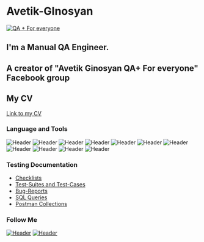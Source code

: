 # Avetik-GInosyan
[![QA + For everyone](https://user-images.githubusercontent.com/106993195/222576760-e49b4739-1e39-4c57-b109-94f9192c4559.gif)](https://www.facebook.com/groups/qaforeveryone/)
## I'm a Manual QA Engineer. 
## A creator of "Avetik Ginosyan QA+  For everyone" Facebook group 
## My CV
[Link to my CV](https://drive.google.com/file/d/1qJP3sFULlpkTmKvAxf0Yv_5jFTfmaRBl/view?usp=share_link)



### Language and Tools
![Header](https://img.shields.io/badge/Jira-090909?style=for-the-badge&logo=jira&logoColor=136be1)
![Header](https://img.shields.io/badge/Postman-090909?style=for-the-badge&logo=postman&logoColor=f76935)
![Header](https://img.shields.io/badge/Swagger-090909?style=for-the-badge&logo=swagger&logoColor=7ede2b)
![Header](https://img.shields.io/badge/Github-090909?style=for-the-badge&logo=github&logoColor=8cc4d7)
![Header](https://img.shields.io/badge/Figma-090909?style=for-the-badge&logo=figma&logoColor=7d5fa6)
![Header](https://img.shields.io/badge/MySQL-090909?style=for-the-badge&logo=mysql&logoColor=00618a)
![Header](https://img.shields.io/badge/MongoDB-090909?style=for-the-badge&logo=mongodb&logoColor=4aa73c)
![Header](https://img.shields.io/badge/DevTools-090909?style=for-the-badge&logo=googlechrome&logoColor=2674f2)
![Header](https://img.shields.io/badge/AndroidStudio-090909?style=for-the-badge&logo=androidstudio&logoColor=3ad07d)
![Header](https://img.shields.io/badge/TestRail-090909?style=for-the-badge&logo=&logoColor=71b556)
![Header](https://img.shields.io/badge/Fiddler-090909?style=for-the-badge&logo=fiddler&logoColor=8cc4d7)


### Testing Documentation

- [Checklists](https://github.com/MYNAME/checklist)
- [Test-Suites and Test-Cases](https://github.com/MYNAME/test-cases)
- [Bug-Reports](https://github.com/MYNAME/bug-reports)
- [SQL Queries](https://github.com/MYNAME/SQL)
- [Postman Collections](https://github.com/MYNAME/postman)

### Follow Me
[![Header](https://img.shields.io/badge/Instagram-090909?style=for-the-badge&logo=instagram&logoColor=9939a3)](https://instagram.com/qaforeveryone?igshid=ZDdkNTZiNTM=)
[![Header](https://img.shields.io/badge/Linkedin-090909?style=for-the-badge&logo=linkedin&logoColor=0073b1)](https://www.linkedin.com/in/avetik-ginosyan-8444b9243/)
